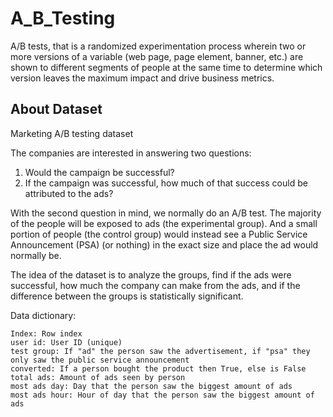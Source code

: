 # A_B_Testing
A/B tests, that is a randomized experimentation process wherein two or more versions of a variable (web page, page element, banner, etc.) are shown to different segments of people at the same time to determine which version leaves the maximum impact and drive business metrics.

## About Dataset
Marketing A/B testing dataset


The companies are interested in answering two questions:

1. Would the campaign be successful?
2. If the campaign was successful, how much of that success could be attributed to the ads?

With the second question in mind, we normally do an A/B test. The majority of the people will be exposed to ads (the experimental group). And a small portion of people (the control group) would instead see a Public Service Announcement (PSA) (or nothing) in the exact size and place the ad would normally be.

The idea of the dataset is to analyze the groups, find if the ads were successful, how much the company can make from the ads, and if the difference between the groups is statistically significant.

Data dictionary:

    Index: Row index
    user id: User ID (unique)
    test group: If "ad" the person saw the advertisement, if "psa" they only saw the public service announcement
    converted: If a person bought the product then True, else is False
    total ads: Amount of ads seen by person
    most ads day: Day that the person saw the biggest amount of ads
    most ads hour: Hour of day that the person saw the biggest amount of ads


